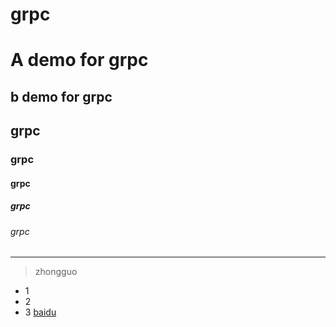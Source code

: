 # grpc
A demo for grpc
===
b demo for grpc
---
## grpc
### grpc
#### grpc
##### grpc
###### grpc
---
> zhongguo
* 1
* 2
* 3
[baidu](http://www.baidu.com)
